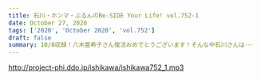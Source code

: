 ```yaml
---
title: 石川・ホンマ・ぶるんのBe-SIDE Your Life! vol.752-1
date: October 27, 2020
tags: ['2020', 'October 2020', 'vol.752']
draft: false
summary: 10/8収録！八木亜希子さん復活おめでとうございます！そんな中石川さんは･･･
---
```


http://project-phi.ddo.jp/ishikawa/ishikawa752_1.mp3